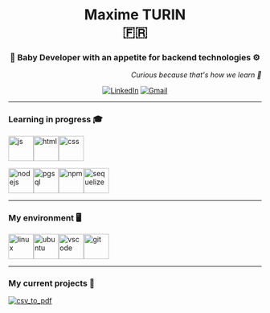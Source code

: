 <h1 align=center> <span>Maxime TURIN <br> 🇫🇷 </span></h1>

<h3 align=center> 🐤 Baby Developer with an appetite for backend technologies ⚙️  </h3>

<div align=right> <em>Curious because that's how we learn 🙈 </em> </div>


<div align=center> 
  
<a href=https://www.linkedin.com/in/maxime-turin-435284233/>![LinkedIn](https://img.shields.io/badge/linkedin-%230077B5.svg?style=for-the-badge&logo=linkedin&logoColor=white)</a> <a href=mailto:maxime.turin@gmail.com>![Gmail](https://img.shields.io/badge/Gmail-D14836?style=for-the-badge&logo=gmail&logoColor=white)</a>

</div>

---

### Learning in progress 🎓  

<img src="https://cdn.svgporn.com/logos/javascript.svg" alt="js" width="50" height="50" title="js"><img src="https://cdn.svgporn.com/logos/html-5.svg" alt="html" width="50" height="50" title="html"><img src="https://cdn.svgporn.com/logos/css-3.svg" alt="css" width="50" height="50" title="css">


<img src="https://cdn.svgporn.com/logos/nodejs-icon.svg" alt="nodejs" width="50" height="50" title="nodejs"><img src="https://cdn.svgporn.com/logos/postgresql.svg" alt="pgsql" width="50" height="50" title="pgsql"><img src="https://cdn.svgporn.com/logos/npm-icon.svg" alt="npm" width="50" height="50" title="npm"><img src="https://cdn.svgporn.com/logos/sequelize.svg" alt="sequelize" width="50" height="50" title="sequelize">

--- 

### My environment 🖥️   

<div style={justify-content: center;}>

<img src="https://cdn.svgporn.com/logos/linux-tux.svg" alt="linux" width="50" height="50" margin-right="50" title="linux"><img src="https://cdn.svgporn.com/logos/ubuntu.svg" alt="ubuntu" width="50"  height="50" padding="5" title="ubuntu"><img src="https://cdn.svgporn.com/logos/visual-studio-code.svg" alt="vscode" width="50" height="50" padding="5" title="vscode"><img src="https://cdn.svgporn.com/logos/git-icon.svg" alt="git" width="50" height="50" padding="5" title="git">
  
</div>
 
---

### My current projects 🔧  

<a href=https://github.com/Maxime-Turin/csv_to_pdf/tree/development> ![csv_to_pdf](https://img.shields.io/badge/csv_to_pdf-1DB954.svg?style=for-the-badge) </a>  

<!----

### Others project 🛠️  
